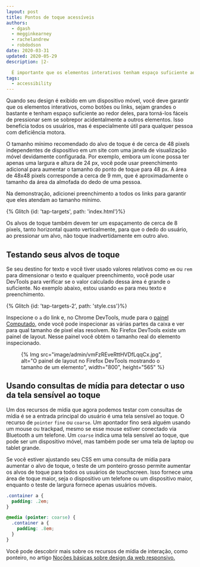 ```yaml
---
layout: post
title: Pontos de toque acessíveis
authors:
  - dgash
  - megginkearney
  - rachelandrew
  - robdodson
date: 2020-03-31
updated: 2020-05-29
description: |2-

  É importante que os elementos interativos tenham espaço suficiente ao seu redor, quando usados em um dispositivo móvel ou em touchscreen. Isso ajudará a todos, mas especialmente aqueles com deficiência motora.
tags:
  - accessibility
---
```


Quando seu design é exibido em um dispositivo móvel, você deve garantir que os elementos interativos, como botões ou links, sejam grandes o bastante e tenham espaço suficiente ao redor deles, para torná-los fáceis de pressionar sem se sobrepor acidentalmente a outros elementos. Isso beneficia todos os usuários, mas é especialmente útil para qualquer pessoa com deficiência motora.

O tamanho mínimo recomendado do alvo de toque é de cerca de 48 pixels independentes de dispositivo em um site com uma janela de visualização móvel devidamente configurada. Por exemplo, embora um ícone possa ter apenas uma largura e altura de 24 px, você pode usar preenchimento adicional para aumentar o tamanho do ponto de toque para 48 px. A área de 48x48 pixels corresponde a cerca de 9 mm, que é aproximadamente o tamanho da área da almofada do dedo de uma pessoa.

Na demonstração, adicionei preenchimento a todos os links para garantir que eles atendam ao tamanho mínimo.

{% Glitch {id: 'tap-targets', path: 'index.html'}%}

Os alvos de toque também devem ter um espaçamento de cerca de 8 pixels, tanto horizontal quanto verticalmente, para que o dedo do usuário, ao pressionar um alvo, não toque inadvertidamente em outro alvo.

## Testando seus alvos de toque

Se seu destino for texto e você tiver usado valores relativos como `em` ou `rem` para dimensionar o texto e qualquer preenchimento, você pode usar DevTools para verificar se o valor calculado dessa área é grande o suficiente. No exemplo abaixo, estou usando `em` para meu texto e preenchimento.

{% Glitch {id: 'tap-targets-2', path: 'style.css'}%}

Inspecione o `a` do link e, no Chrome DevTools, mude para o [painel Computado,](https://developers.google.com/web/tools/chrome-devtools/css/overrides#computed) onde você pode inspecionar as várias partes da caixa e ver para qual tamanho de pixel elas resolvem. No Firefox DevTools existe um painel de layout. Nesse painel você obtém o tamanho real do elemento inspecionado.

<figure class="w-figure" style="max-width: 500px">{% Img src="image/admin/vmFzREveRttHVDfLqqCx.jpg", alt="O painel de layout no Firefox DevTools mostrando o tamanho de um elemento", width="800", height="565" %}</figure>

## Usando consultas de mídia para detectar o uso da tela sensível ao toque

Um dos recursos de mídia que agora podemos testar com consultas de mídia é se a entrada principal do usuário é uma tela sensível ao toque. O recurso de `pointer` `fine` ou `coarse`. Um apontador fino será alguém usando um mouse ou trackpad, mesmo se esse mouse estiver conectado via Bluetooth a um telefone. Um `coarse` indica uma tela sensível ao toque, que pode ser um dispositivo móvel, mas também pode ser uma tela de laptop ou tablet grande.

Se você estiver ajustando seu CSS em uma consulta de mídia para aumentar o alvo de toque, o teste de um ponteiro grosso permite aumentar os alvos de toque para todos os usuários de touchscreen. Isso fornece uma área de toque maior, seja o dispositivo um telefone ou um dispositivo maior, enquanto o teste de largura fornece apenas usuários móveis.

```css
.container a {
  padding: .2em;
}

@media (pointer: coarse) {
  .container a {
    padding: .8em;
  }
}
```

Você pode descobrir mais sobre os recursos de mídia de interação, como ponteiro, no artigo [Noções básicas sobre design da web responsivo.](/responsive-web-design-basics/)
